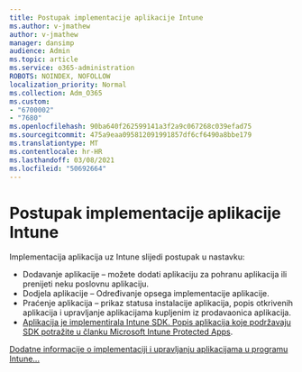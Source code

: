 ```yaml
---
title: Postupak implementacije aplikacije Intune
ms.author: v-jmathew
author: v-jmathew
manager: dansimp
audience: Admin
ms.topic: article
ms.service: o365-administration
ROBOTS: NOINDEX, NOFOLLOW
localization_priority: Normal
ms.collection: Adm_O365
ms.custom:
- "6700002"
- "7680"
ms.openlocfilehash: 90ba640f262599141a3f2a9c067268c039efad75
ms.sourcegitcommit: 475a9eaa095812091991857df6cf6490a8bbe179
ms.translationtype: MT
ms.contentlocale: hr-HR
ms.lasthandoff: 03/08/2021
ms.locfileid: "50692664"
---
```

# <a name="intune-app-deployment-process"></a>Postupak implementacije aplikacije Intune

Implementacija aplikacija uz Intune slijedi postupak u nastavku:

- Dodavanje aplikacije – možete dodati aplikaciju za pohranu aplikacija ili prenijeti neku poslovnu aplikaciju.
- Dodjela aplikacije – Određivanje opsega implementacije aplikacije.
- Praćenje aplikacija – prikaz statusa instalacije aplikacija, popis otkrivenih aplikacija i upravljanje aplikacijama kupljenim iz prodavaonica aplikacija.
- [Aplikacija je implementirala Intune SDK. Popis aplikacija koje podržavaju SDK potražite u članku Microsoft Intune Protected Apps](https://docs.microsoft.com/mem/intune/apps/apps-supported-intune-apps).

[Dodatne informacije o implementaciji i upravljanju aplikacijama u programu Intune...](https://docs.microsoft.com/mem/intune/apps/app-management)
